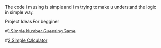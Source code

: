 The code i m using is  simple  and i m trying to make u understand the logic in simple way.



Project Ideas:For begginer

#[1.Simple Number Guessing Game](https://github.com/Itesh09/Python-project-ideas-with-code-for-begginer-/tree/main/Guessing%20game)

#[2.Simple Calculator](https://github.com/Itesh09/Python-project-ideas-with-code-for-begginer-/tree/main/calculator)
